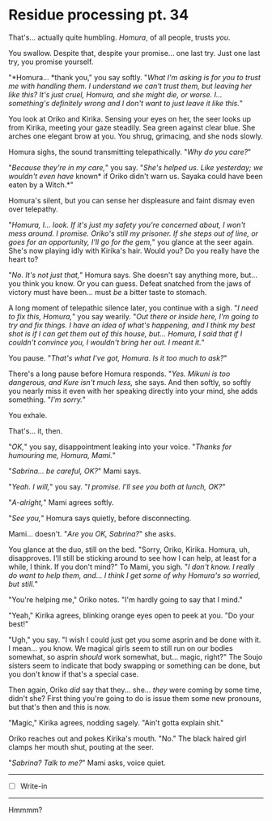 # Residue processing pt. 34

That's... actually quite humbling. *Homura*, of all people, trusts *you*.

You swallow. Despite that, despite your promise... one last try. Just one last try, you promise yourself.

"\*Homura... \*thank you," you say softly. "*What I'm asking is for you to trust *me* with handling them. I *understand* we can't trust them, but leaving her like this? It's just cruel, Homura, and she might die, or worse. I... something's definitely wrong and I don't want to just leave it like this.*"

You look at Oriko and Kirika. Sensing your eyes on her, the seer looks up from Kirika, meeting your gaze steadily. Sea green against clear blue. She arches one elegant brow at you. You shrug, grimacing, and she nods slowly.

Homura sighs, the sound transmitting telepathically. "*Why do you care?*"

"*Because they're in *my* care,*" you say. "*She's *helped* us. Like yesterday; we wouldn't even have* known\* if Oriko didn't warn us. Sayaka could have been eaten by a Witch.\*"

Homura's silent, but you can sense her displeasure and faint dismay even over telepathy.

"*Homura, I... look. If it's just my safety you're concerned about, I won't mess around. I *promise*. Oriko's still my prisoner. If she steps out of line, or goes for an opportunity, I'll go for the gem,*" you glance at the seer again. She's now playing idly with Kirika's hair. Would you? Do you really have the heart to?

"*No. It's not just that,*" Homura says. She doesn't say anything more, but... you think you know. Or you can guess. Defeat snatched from the jaws of victory must have been... must *be* a bitter taste to stomach.

A long moment of telepathic silence later, you continue with a sigh. "*I need to fix this, Homura,*" you say wearily. "*Out there or inside here, I'm going to try and fix things. I have an *idea* of what's happening, and I think my best shot is if I can get them out of this house, but... Homura, I said that if I couldn't convince you, I wouldn't bring her out. I meant it.*"

You pause. "*That's what I've got, Homura. Is it too much to ask?*"

There's a long pause before Homura responds. "*Yes. Mikuni is too dangerous, and Kure isn't much less,* she says. And then softly, so softly you nearly miss it even with her speaking directly into your mind, she adds something. "*I'm sorry.*"

You exhale.

That's... it, then.

"*OK,*" you say, disappointment leaking into your voice. "*Thanks for humouring me, Homura, Mami.*"

"*Sabrina... be careful, OK?*" Mami says.

"*Yeah. I will,*" you say. "*I promise. I'll see you both at lunch, OK?*"

"*A-alright,*" Mami agrees softly.

"*See you,*" Homura says quietly, before disconnecting.

Mami... doesn't. "*Are you OK, Sabrina?*" she asks.

You glance at the duo, still on the bed. "Sorry, Oriko, Kirika. Homura, uh, disapproves. I'll still be sticking around to see how I can help, at least for a while, I think. If you don't mind?" To Mami, you sigh. "*I don't know. I really do want to help them, and... I think I get some of *why* Homura's so worried, but still.*"

"You're helping me," Oriko notes. "I'm hardly going to say that I mind."

"Yeah," Kirika agrees, blinking orange eyes open to peek at you. "Do your best!"

"Ugh," you say. "I wish I could just get you some asprin and be done with it. I mean... you know. We magical girls seem to still run on our bodies somewhat, so asprin *should* work somewhat, but... magic, right?" The Soujo sisters seem to indicate that body swapping or something can be done, but you don't know if that's a special case.

Then again, Oriko *did* say that they... she... *they* were coming by some time, didn't she? First thing you're going to do is issue them some new pronouns, but that's then and this is now.

"Magic," Kirika agrees, nodding sagely. "Ain't gotta explain shit."

Oriko reaches out and pokes Kirika's mouth. "No." The black haired girl clamps her mouth shut, pouting at the seer.

"*Sabrina? Talk to me?*" Mami asks, voice quiet.

---

- [ ] Write-in

---

Hmmmm?
